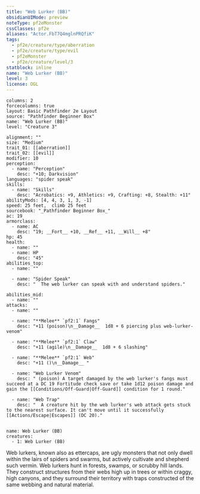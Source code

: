 ```yaml
---
title: "Web Lurker (BB)"
obsidianUIMode: preview
noteType: pf2eMonster
cssClasses: pf2e
aliases: "Actor.FbT7Q4mglnPRQfiK" 
tags:
  - pf2e/creature/type/aberration
  - pf2e/creature/type/evil
  - pf2eMonster
  - pf2e/creature/level/3
statblock: inline
name: "Web Lurker (BB)"
level: 3
license: OGL
---
```


```statblock
columns: 2
forcecolumns: true
layout: Basic Pathfinder 2e Layout
source: "Pathfinder Beginner Box"
name: "Web Lurker (BB)"
level: "Creature 3"

alignment: ""
size: "Medium"
trait_01: [[aberration]]
trait_02: [[evil]]
modifier: 10
perception:
  - name: "Perception"
    desc: "+10; Darkvision"
languages: "spider speak"
skills:
  - name: "Skills"
    desc: "Acrobatics: +9, Athletics: +9, Crafting: +8, Stealth: +11"
abilityMods: [4, 4, 3, 1, 3, -1]
speed: 25 feet,  climb 25 feet
sourcebook: "_Pathfinder Beginner Box_"
ac: 19
armorclass:
  - name: AC
    desc: "19; __Fort__ +10, __Ref__ +11, __Will__ +8"
hp: 45
health:
  - name: ""
  - name: HP
    desc: "45"
abilities_top:
  - name: ""

  - name: "Spider Speak"
    desc: "  The web lurker can speak with and understand spiders."

abilities_mid:
  - name: ""
attacks:
  - name: ""

  - name: "**Melee** `pf2:1` Fangs"
    desc: "+11 (poison)\n__Damage__  1d8 + 6 piercing plus web-lurker-venom"

  - name: "**Melee** `pf2:1` Claw"
    desc: "+11 (agile)\n__Damage__  1d8 + 6 slashing"

  - name: "**Melee** `pf2:1` Web"
    desc: "+11 ()\n__Damage__ "

  - name: "Web Lurker Venom"
    desc: " (poison) A target damaged by the web lurker's fangs must succeed at a DC 19 Fortitude check save or take 1d12 poison damage and gain the [[Conditions/Off-Guard|Off-Guard]] condition for 1 round."

  - name: "Web Trap"
    desc: "  A creature hit by the web lurker's web attack gets stuck to the nearest surface. It can't move until it successfully [[Actions/Escape|Escapes]] (DC 20)."
 
```

```encounter-table
name: Web Lurker (BB)
creatures:
  - 1: Web Lurker (BB)
```



Web lurkers, known also as ettercaps, are ugly monsters that not only dwell within the lairs of spiders and swarms, but actively cultivate and shepherd such vermin. Web lurkers hunt in forests, swamps, or scrubby hill lands. They construct structures from their webs high up in trees or within craggy, high canyons, and they surround their territory with traps constructed of the same webbing and natural material.
